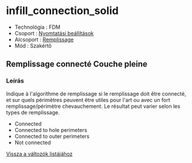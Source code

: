 # infill\_connection\_solid

* Technológia : FDM
* Csoport : [Nyomtatási beállítások](../../../konfig/print_settings)
* Alcsoport : [Remplissage](../../beallitasok/print_settings.md#remplissage) 
* Mód : Szakértő

## Remplissage connecté Couche pleine

### Leírás

Indique à l'algorithme de remplissage si le remplissage doit être connecté, et sur quels périmètres peuvent être utiles pour l'art ou avec un fort remplissage/périmètre chevauchement. Le résultat peut varier selon les types de remplissage.

* Connected
* Connected to hole perimeters
* Connected to outer perimeters
* Not connected

[Vissza a változók listájához](../../variable_list)

